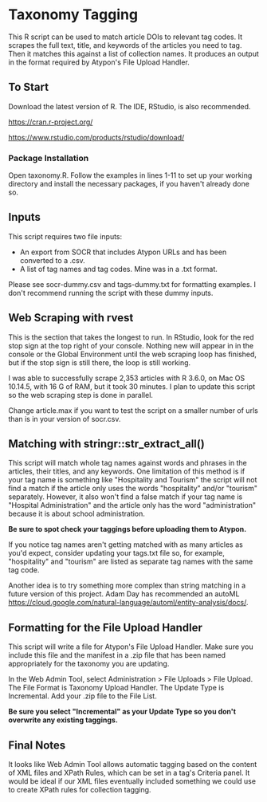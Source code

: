 # Taxonomy Tagging
This R script can be used to match article DOIs to relevant tag codes. It scrapes the full text, title, and keywords of the articles you need to tag. Then it matches this against a list of collection names. It produces an output in the format required by Atypon's File Upload Handler.

## To Start
Download the latest version of R. The IDE, RStudio, is also recommended. 

https://cran.r-project.org/

https://www.rstudio.com/products/rstudio/download/

### Package Installation
Open taxonomy.R. Follow the examples in lines 1-11 to set up your working directory and install the necessary packages, if you haven't already done so.

## Inputs
This script requires two file inputs: 
* An export from SOCR that includes Atypon URLs and has been converted to a .csv.
* A list of tag names and tag codes. Mine was in a .txt format.

Please see socr-dummy.csv and tags-dummy.txt for formatting examples. I don't recommend running the script with these dummy inputs.

## Web Scraping with rvest
This is the section that takes the longest to run. In RStudio, look for the red stop sign at the top right of your console. Nothing new will appear in in the console or the Global Environment until the web scraping loop has finished, but if the stop sign is still there, the loop is still working.

I was able to successfully scrape 2,353 articles with R 3.6.0, on Mac OS 10.14.5, with 16 G of RAM, but it took 30 minutes. I plan to update this script so the web scraping step is done in parallel.

Change article.max if you want to test the script on a smaller number of urls than is in your version of socr.csv.

## Matching with stringr::str_extract_all()
This script will match whole tag names against words and phrases in the articles, their titles, and any keywords. One limitation of this method is if your tag name is something like "Hospitality and Tourism" the script will not find a match if the article only uses the words "hospitality" and/or "tourism" separately. However, it also won't find a false match if your tag name is "Hospital Administration" and the article only has the word "administration" because it is about school administration. 

**Be sure to spot check your taggings before uploading them to Atypon.**

If you notice tag names aren't getting matched with as many articles as you'd expect, consider updating your tags.txt file so, for example, "hospitality" and "tourism" are listed as separate tag names with the same tag code. 

Another idea is to try something more complex than string matching in a future version of this project. Adam Day has recommended an autoML https://cloud.google.com/natural-language/automl/entity-analysis/docs/.

## Formatting for the File Upload Handler
This script will write a file for Atypon's File Upload Handler. Make sure you include this file and the manifest in a .zip file that has been named appropriately for the taxonomy you are updating. 

In the Web Admin Tool, select Administration > File Uploads > File Upload. The File Format is Taxonomy Upload Handler. The Update Type is Incremental. Add your .zip file to the File List.

**Be sure you select "Incremental" as your Update Type so you don't overwrite any existing taggings.**

## Final Notes
It looks like Web Admin Tool allows automatic tagging based on the content of XML files and XPath Rules, which can be set in a tag's Criteria panel. It would be ideal if our XML files eventually included something we could use to create XPath rules for collection tagging.





